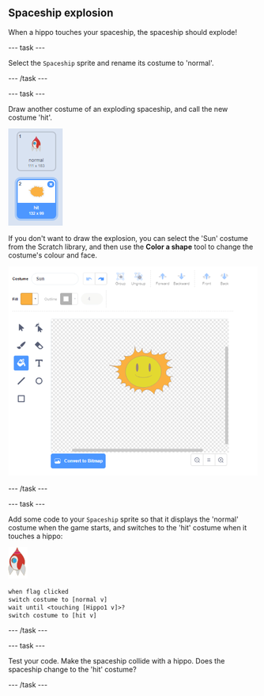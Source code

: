## Spaceship explosion

When a hippo touches your spaceship, the spaceship should explode!

--- task ---

Select the `Spaceship` sprite and rename its costume to 'normal'.

--- /task ---

--- task ---

Draw another costume of an exploding spaceship, and call the new costume 'hit'.

![screenshot](images/invaders-spaceship-costumes.png)

If you don't want to draw the explosion, you can select the 'Sun' costume from the Scratch library, and then use the **Color a shape** tool to change the costume's colour and face.

![screenshot](images/invaders-sun.png)

--- /task ---

--- task ---

Add some code to your `Spaceship` sprite so that it displays the 'normal' costume when the game starts, and switches to the 'hit' costume when it touches a hippo:

![rocket sprite](images/rocket-sprite.png)

```blocks3
when flag clicked
switch costume to [normal v]
wait until <touching [Hippo1 v]>?
switch costume to [hit v]
```

--- /task ---

--- task ---

Test your code. Make the spaceship collide with a hippo. Does the spaceship change to the 'hit' costume?

--- /task ---

